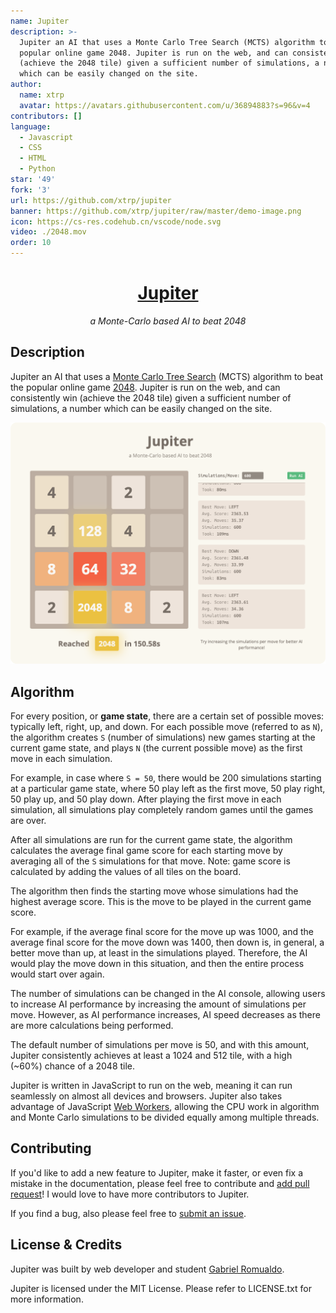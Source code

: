 ```yaml
---
name: Jupiter
description: >-
  Jupiter an AI that uses a Monte Carlo Tree Search (MCTS) algorithm to beat the
  popular online game 2048. Jupiter is run on the web, and can consistently win
  (achieve the 2048 tile) given a sufficient number of simulations, a number
  which can be easily changed on the site.
author:
  name: xtrp
  avatar: https://avatars.githubusercontent.com/u/36894883?s=96&v=4
contributors: []
language:
  - Javascript
  - CSS
  - HTML
  - Python
star: '49'
fork: '3'
url: https://github.com/xtrp/jupiter
banner: https://github.com/xtrp/jupiter/raw/master/demo-image.png
icon: https://cs-res.codehub.cn/vscode/node.svg
video: ./2048.mov
order: 10
---
```


<h1 align="center"><a href="https://jupiter.xtrp.io/">Jupiter</a></h1>
<p align="center"><em>a Monte-Carlo based AI to beat 2048</em></p>

## Description

Jupiter an AI that uses a [Monte Carlo Tree Search](https://en.wikipedia.org/wiki/Monte_Carlo_tree_search) (MCTS) algorithm to beat the popular online game [2048](https://play2048.co/). Jupiter is run on the web, and can consistently win (achieve the 2048 tile) given a sufficient number of simulations, a number which can be easily changed on the site.

![Demo Image](demo-image.png)


## Algorithm

For every position, or **game state**, there are a certain set of possible moves: typically left, right, up, and down. For each possible move (referred to as `N`), the algorithm creates `S` (number of simulations) new games starting at the current game state, and plays `N` (the current possible move) as the first move in each simulation.

For example, in case where `S = 50`, there would be 200 simulations starting at a particular game state, where 50 play left as the first move, 50 play right, 50 play up, and 50 play down. After playing the first move in each simulation, all simulations play completely random games until the games are over.

After all simulations are run for the current game state, the algorithm calculates the average final game score for each starting move by averaging all of the `S` simulations for that move. Note: game score is calculated by adding the values of all tiles on the board.

The algorithm then finds the starting move whose simulations had the highest average score. This is the move to be played in the current game score.

For example, if the average final score for the move up was 1000, and the average final score for the move down was 1400, then down is, in general, a better move than up, at least in the simulations played. Therefore, the AI would play the move down in this situation, and then the entire process would start over again.

The number of simulations can be changed in the AI console, allowing users to increase AI performance by increasing the amount of simulations per move. However, as AI performance increases, AI speed decreases as there are more calculations being performed.

The default number of simulations per move is 50, and with this amount, Jupiter consistently achieves at least a 1024 and 512 tile, with a high (~60%) chance of a 2048 tile.

Jupiter is written in JavaScript to run on the web, meaning it can run seamlessly on almost all devices and browsers. Jupiter also takes advantage of JavaScript [Web Workers](https://developer.mozilla.org/en-US/docs/Web/API/Web_Workers_API), allowing the CPU work in algorithm and Monte Carlo simulations to be divided equally among multiple threads.

## Contributing

If you'd like to add a new feature to Jupiter, make it faster, or even fix a mistake in the documentation, please feel free to contribute and [add pull request](https://github.com/xtrp/jupiter/compare)! I would love to have more contributors to Jupiter.

If you find a bug, also please feel free to [submit an issue](https://github.com/xtrp/jupiter/issues/new).

## License & Credits

Jupiter was built by web developer and student [Gabriel Romualdo](https://xtrp.io/).

Jupiter is licensed under the MIT License. Please refer to LICENSE.txt for more information.
